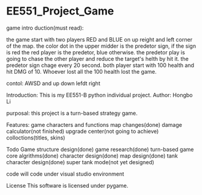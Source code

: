 # EE551_Project_Game

game intro duction(must read):

the game start with two players RED and BLUE on up reight and left corner of the map.
the color dot in the upper midder is the predetor sign, if the sign is red the red player is the predetor, blue otherwise.
the predetor play is going to chase the other player and reduce the target's helth by hit it.
the predetor sign chage every 20 second.
both player start with 100 health and hit DMG of 10.
Whoever lost all the 100 health lost the game.

contol:
AWSD and up down lefdt right

Introduction:
This is my EE551-B python individual project.
Author: Hongbo Li

purposal:
this project is a turn-based strategy game. 

Features:
game characters and functions
map changes(done)
damage calculator(not finished)
upgrade center(not going to achieve)
colloctions(titles, skins)

Todo
Game structure design(done)
game research(done)
turn-based game core algrithms(done)
character design(done)
map design(done)
tank character design(done)
super tank mode(not yet designed)

code will code under visual studio environment


License
This software is licensed under pygame.
